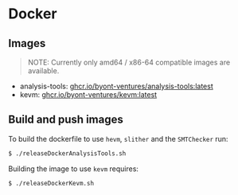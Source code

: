 # Docker

## Images

> NOTE: Currently only amd64 / x86-64 compatible images are available.

- analysis-tools: [ghcr.io/byont-ventures/analysis-tools:latest](https://github.com/orgs/Byont-Ventures/packages/container/package/analysis-tools)
- kevm: [ghcr.io/byont-ventures/kevm:latest](https://github.com/orgs/Byont-Ventures/packages/container/package/kevm)

## Build and push images

To build the dockerfile to use `hevm`, `slither` and the `SMTChecker` run:

```bash
$ ./releaseDockerAnalysisTools.sh
```

Building the image to use `kevm` requires:

```bash
$ ./releaseDockerKevm.sh
```
